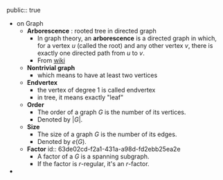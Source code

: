 public:: true

- on Graph
	- **Arborescence** : rooted tree in directed graph
		- In graph theory, an **arborescence** is a directed graph in which, for a vertex $u$ (called the root) and any other vertex $v$, there is exactly one directed path from $u$ to $v$.
		- From [wiki](https://en.wikipedia.org/wiki/Arborescence_(graph_theory))
	- **Nontrivial graph**
		- which means to have at least two vertices
	- **Endvertex**
		- the vertex of degree $1$ is called endvertex
		- in tree, it means exactly "leaf"
	- **Order**
		- The order of a graph $G$ is the number of its vertices.
		- Denoted by $|G|$.
	- **Size**
		- The size of a graph $G$ is the number of its edges.
		- Denoted by $e(G)$.
	- **Factor**
	  id:: 63de02cd-f2a1-431a-a98d-fd2ebb25ea2e
		- A factor of a $G$ is a spanning subgraph.
		- If the factor is $r$-regular, it's an $r$-factor.
-
